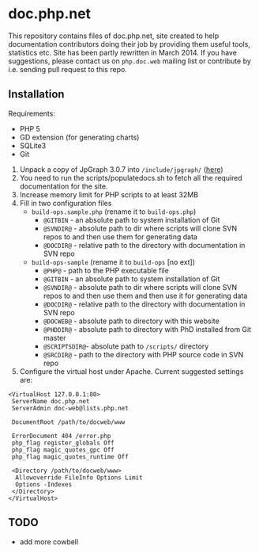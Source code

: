 # doc.php.net
This repository contains files of doc.php.net, site created to help documentation contributors doing their job by
providing them useful tools, statistics etc. Site has been partly rewritten in March 2014. If you have suggestions,
please contact us on `php.doc.web` mailing list or contribute by i.e. sending pull request to this repo.

## Installation
Requirements:
- PHP 5
- GD extension (for generating charts)
- SQLite3
- Git

1. Unpack a copy of JpGraph 3.0.7 into `/include/jpgraph/` ([here](http://jpgraph.net/download/download.php?p=1))
2. You need to run the scripts/populatedocs.sh to fetch all the required documentation for the site.
3. Increase memory limit for PHP scripts to at least 32MB
4. Fill in two configuration files
	- `build-ops.sample.php` (rename it to `build-ops.php`)
		- `@GITBIN` - an absolute path to system installation of Git
		- `@SVNDIR@` - absolute path to dir where scripts will clone SVN repos to and then use them for generating data
		- `@DOCDIR@` - relative path to the directory with documentation in SVN repo
	- `build-ops-sample` (rename it to `build-ops` [no ext])
		- `@PHP@` - path to the PHP executable file
		- `@GITBIN` - an absolute path to system installation of Git
		- `@SVNDIR@` - absolute path to dir where scripts will clone SVN repos to and then use them and then use it for generating data
		- `@DOCDIR@` - relative path to the directory with documentation in SVN repo
		- `@DOCWEB@` - absolute path to directory with this website
		- `@PHDDIR@` - absolute path to directory with PhD installed from Git master
		- `@SCRIPTSDIR@`- absolute path to `/scripts/` directory
		- `@SRCDIR@` - path to the directory with PHP source code in SVN repo
5. Configure the virtual host under Apache. Current suggested settings are:
```
<VirtualHost 127.0.0.1:80>
 ServerName doc.php.net
 ServerAdmin doc-web@lists.php.net

 DocumentRoot /path/to/docweb/www

 ErrorDocument 404 /error.php
 php_flag register_globals Off
 php_flag magic_quotes_gpc Off
 php_flag magic_quotes_runtime Off

 <Directory /path/to/docweb/www>
  Allowoverride FileInfo Options Limit
  Options -Indexes
 </Directory>
</VirtualHost>
```

## TODO
- add more cowbell